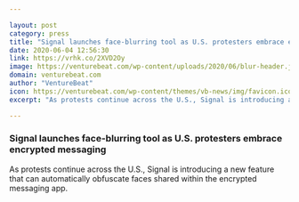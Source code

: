 ```yaml
---

layout: post
category: press
title: "Signal launches face-blurring tool as U.S. protesters embrace encrypted messaging"
date: 2020-06-04 12:56:30
link: https://vrhk.co/2XVD2Oy
image: https://venturebeat.com/wp-content/uploads/2020/06/blur-header.jpg?w=1200&strip=all
domain: venturebeat.com
author: "VentureBeat"
icon: https://venturebeat.com/wp-content/themes/vb-news/img/favicon.ico
excerpt: "As protests continue across the U.S., Signal is introducing a new feature that can automatically obfuscate faces shared within the encrypted messaging app. "

---
```


### Signal launches face-blurring tool as U.S. protesters embrace encrypted messaging

As protests continue across the U.S., Signal is introducing a new feature that can automatically obfuscate faces shared within the encrypted messaging app. 